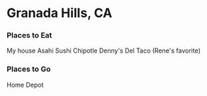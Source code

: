 # Granada Hills, CA

### Places to Eat
My house
Asahi Sushi
Chipotle
Denny's
Del Taco (Rene's favorite)

### Places to Go
Home Depot
